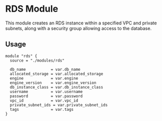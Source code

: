 # RDS Module

This module creates an RDS instance within a specified VPC and private subnets, along with a security group allowing access to the database.

## Usage

```hcl
module "rds" {
  source = "./modules/rds"

  db_name           = var.db_name
  allocated_storage = var.allocated_storage
  engine            = var.engine
  engine_version    = var.engine_version
  db_instance_class = var.db_instance_class
  username          = var.username
  password          = var.password
  vpc_id            = var.vpc_id
  private_subnet_ids = var.private_subnet_ids
  tags              = var.tags
}
